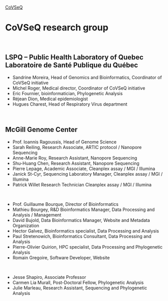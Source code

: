[CoVSeQ](https://github.com/c3g/auspice/blob/master/src/images/covSeqLogo.png)

# CoVSeQ research group


<br/>

## LSPQ – Public Health Laboratory of Quebec <br/> Laboratoire de Santé Publique du Québec

 - Sandrine Moreira, Head of Genomics and Bioinformatics, Coordinator of CoVSeQ initiative
 - Michel Roger, Medical director, Coordinator of CoVSeQ initiative
 - Eric Fournier, bioinformatician, Phylogenetic Analysis
 - Réjean Dion, Medical epidemiologist
 - Hugues Charest, Head of Respiratory Virus department

<br/>

## McGill Genome Center

 - Prof. Ioannis Ragoussis, Head of Genome Science
 - Sarah Reiling, Research Associate, ARTIC protocol / Nanopore Sequencing
 - Anne-Marie Roy, Research Assistant, Nanopore Sequencing
 - Shu-Huang Chen, Research Assistant, Nanopore Sequencing
 - Pierre Lepage, Academic Associate, Cleanplex assay / MGI / Illumina
 - Janick St-Cyr, Sequencing Laboratory Manager, Cleanplex assay / MGI / Illumina
 - Patrick Willet Research Technician Cleanplex assay / MGI / Illumina
<br/>

 - Prof. Guillaume Bourque, Director of Bioinformatics
 - Mathieu Bourgey, R&D Bioinformatics Manager, Data Processing and Analysis / Management
 - David Bujold, Data Bioinformatics Manager, Website and Metadata Organization
 - Hector Galvez, Bioinformatics specialist, Data Processing and Analysis
 - Paul Stretenowich, Bioinformatics Consultant, Data Processing and Analysis
 - Pierre-Olivier Quirion, HPC specialist, Data Processing and Phylogenetic Analysis
 - Romain Gregoire, Software Developer, Website

<br/>

 - Jesse Shapiro, Associate Professor
 - Carmen Lia Murall, Post-Doctoral Fellow, Phylogenetic Analysis
 - Julie Marleau, Research Assistant, Sequencing and Phylogenetic Analysis
